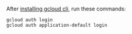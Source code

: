 After [installing gcloud cli](https://cloud.google.com/sdk/docs/install), 
run these commands:
```
gcloud auth login
gcloud auth application-default login
```
